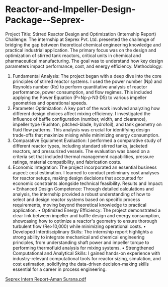 # Reactor-and-Impeller-Design-Package--Seprex-

Project Title: Stirred Reactor Design and Optimization (Internship Report)
Challenge: The internship at Seprex Pvt. Ltd. presented the challenge of bridging the gap between theoretical chemical engineering knowledge and practical industrial application. The primary focus was on the design and optimization of stirred tank reactors, critical units in chemical and pharmaceutical manufacturing. The goal was to understand how key design parameters impact performance, cost, and energy efficiency.
Methodology:
1.	Fundamental Analysis: The project began with a deep dive into the core principles of stirred reactor systems. I used the power number (Np) and Reynolds number (Re) to perform quantitative analysis of reactor performance, power consumption, and flow regimes. This included applying the Power Equation (P=Np⋅ρ⋅N3⋅D5) to various impeller geometries and operational speeds.
2.	Parameter Optimization: A key part of the work involved analyzing how different design choices affect mixing efficiency. I investigated the influence of baffle configuration (number, width, and clearance), impeller type (Rushton, pitched-blade, hydrofoil), and tank geometry on fluid flow patterns. This analysis was crucial for identifying design trade-offs that maximize mixing while minimizing energy consumption.
3.	Comparative Equipment Evaluation: I performed a comparative study of different reactor types, including standard stirred tanks, jacketed reactors, and pressurized vessels. The evaluation was based on a criteria set that included thermal management capabilities, pressure ratings, material compatibility, and fabrication costs.
4.	Economic Integration: The project incorporated an essential business aspect: cost estimation. I learned to conduct preliminary cost analyses for reactor setups, making design decisions that accounted for economic constraints alongside technical feasibility.
Results and Impact:
•	Enhanced Design Competence: Through detailed calculations and analysis, the internship provided a robust understanding of how to select and design reactor systems based on specific process requirements, moving beyond theoretical knowledge to practical application.
•	Optimized Energy Efficiency: The project demonstrated a clear link between impeller and baffle design and energy consumption, showcasing how to optimize a reactor's geometry to ensure thorough turbulent flow (Re>10,000) while minimizing operational costs.
•	Developed Interdisciplinary Skills: The internship report highlights a strong ability to integrate mechanical and chemical engineering principles, from understanding shaft power and impeller torque to performing thermofluid analysis for mixing systems.
•	Strengthened Computational and Analytical Skills: I gained hands-on experience with industry-relevant computational tools for reactor sizing, simulation, and cost estimation, solidifying the data-driven decision-making skills essential for a career in process engineering.

[Seprex Intern Report-Aman Surana.pdf](https://github.com/user-attachments/files/21565680/Seprex.Intern.Report-Aman.Surana.pdf)


